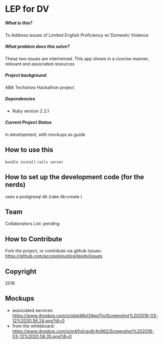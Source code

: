 LEP for DV
=================

##### What is this?
To Address issues of Limited English Proficiency w/ Domestic Violence

##### What problem does this solve?
These two issues are intertwined.  This app shows in a concise manner, relevant and associated resources

##### Project background
ABA Techshow Hackathon project

##### Dependencies
* Ruby version
2.2.1

##### Current Project Status
in development, with mockups as guide

## How to use this

```bundle install```
```rails server```

## How to set up the development code (for the nerds)
uses a postgresql db (rake db:create )

## Team
Collaborators List:
pending

## How to Contribute
Fork the project, or contribute via github issues: https://github.com/accesstojustice/lepdv/issues

## Copyright
2016

## Mockups
* associated services
https://www.dropbox.com/s/obpl46xl34eg7jn/Screenshot%202016-03-12%2020.56.24.png?dl=0
* from the whiteboard:
https://www.dropbox.com/s/m40ylcgo6r4v982/Screenshot%202016-03-12%2020.58.35.png?dl=0
